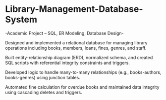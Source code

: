 # Library-Management-Database-System
-Academic Project – SQL, ER Modeling, Database Design-

Designed and implemented a relational database for managing library operations including books, members, loans, fines, genres, and staff.

Built entity-relationship diagram (ERD), normalized schema, and created SQL scripts with referential integrity constraints and triggers.

Developed logic to handle many-to-many relationships (e.g., books-authors, books-genres) using junction tables.

Automated fine calculation for overdue books and maintained data integrity using cascading deletes and triggers.
